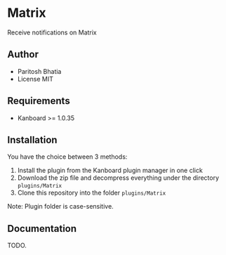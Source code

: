 Matrix
==============================

Receive notifications on Matrix

Author
------

- Paritosh Bhatia
- License MIT

Requirements
------------

- Kanboard >= 1.0.35

Installation
------------

You have the choice between 3 methods:

1. Install the plugin from the Kanboard plugin manager in one click
2. Download the zip file and decompress everything under the directory `plugins/Matrix`
3. Clone this repository into the folder `plugins/Matrix`

Note: Plugin folder is case-sensitive.

Documentation
-------------

TODO.
